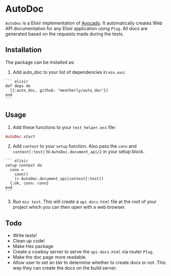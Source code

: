 # AutoDoc
`AutoDoc` is a Elixir implementation of [Avocado](https://github.com/metova/avocado). It automatically creates Web API documentation for any Elixir application using `Plug`. All docs are generated based on the requests made during the tests.


## Installation

The package can be installed as:

  1. Add auto_doc to your list of dependencies in `mix.exs`:

    ``` elixir
    def deps do
      [{:auto_doc, github: "meatherly/auto_doc"}]
    end
    ```

## Usage

  1. Add these functions to your `test_helper.exs` file:
  
  ``` elixir
  AutoDoc.start
  ```

  2. Add `context` to your `setup` function. Also pass the `conn` and `context[:test]` to `AutoDoc.document_api/2` in your setup block.

    ``` elixir
    setup context do
      conn =
        conn()
        |> AutoDoc.document_api(context[:test])
      {:ok, conn: conn}
    end
    ```

  3. Run `mix test`. This will create a `api-docs.html` file at the root of your project which you can then open with a web browser.


  ## Todo

  * Write tests!
  * Clean up code!
  * Make Hex package
  * Create a cowboy server to serve the `api-docs.html` via router `Plug`.
  * Make the doc page more readable.
  * Allow user to set an `ENV` to determine whether to create docs or not. This way they can create the docs on the build server.
